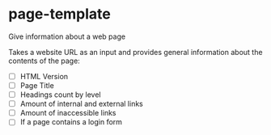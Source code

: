 # page-template
Give information about a web page 

Takes a website URL as an input and provides general information
about the contents of the page:

- [ ] HTML Version
- [ ]  Page Title
- [ ]  Headings count by level
- [ ]  Amount of internal and external links
- [ ] Amount of inaccessible links
- [ ] If a page contains a login form
